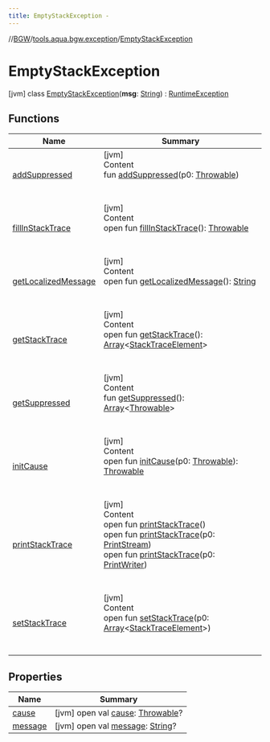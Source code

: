 ```yaml
---
title: EmptyStackException -
---
```

//[BGW](../../../index.md)/[tools.aqua.bgw.exception](../index.md)/[EmptyStackException](index.md)



# EmptyStackException  
 [jvm] class [EmptyStackException](index.md)(**msg**: [String](https://kotlinlang.org/api/latest/jvm/stdlib/kotlin/-string/index.html)) : [RuntimeException](https://docs.oracle.com/javase/8/docs/api/java/lang/RuntimeException.html)   


## Functions  
  
|  Name |  Summary | 
|---|---|
| <a name="kotlin/Throwable/addSuppressed/#kotlin.Throwable/PointingToDeclaration/"></a>[addSuppressed](index.md#282858770%2FFunctions%2F-302347323)| <a name="kotlin/Throwable/addSuppressed/#kotlin.Throwable/PointingToDeclaration/"></a>[jvm]  <br>Content  <br>fun [addSuppressed](index.md#282858770%2FFunctions%2F-302347323)(p0: [Throwable](https://kotlinlang.org/api/latest/jvm/stdlib/kotlin/-throwable/index.html))  <br><br><br>|
| <a name="kotlin/Throwable/fillInStackTrace/#/PointingToDeclaration/"></a>[fillInStackTrace](index.md#-1102069925%2FFunctions%2F-302347323)| <a name="kotlin/Throwable/fillInStackTrace/#/PointingToDeclaration/"></a>[jvm]  <br>Content  <br>open fun [fillInStackTrace](index.md#-1102069925%2FFunctions%2F-302347323)(): [Throwable](https://kotlinlang.org/api/latest/jvm/stdlib/kotlin/-throwable/index.html)  <br><br><br>|
| <a name="kotlin/Throwable/getLocalizedMessage/#/PointingToDeclaration/"></a>[getLocalizedMessage](index.md#1043865560%2FFunctions%2F-302347323)| <a name="kotlin/Throwable/getLocalizedMessage/#/PointingToDeclaration/"></a>[jvm]  <br>Content  <br>open fun [getLocalizedMessage](index.md#1043865560%2FFunctions%2F-302347323)(): [String](https://kotlinlang.org/api/latest/jvm/stdlib/kotlin/-string/index.html)  <br><br><br>|
| <a name="kotlin/Throwable/getStackTrace/#/PointingToDeclaration/"></a>[getStackTrace](index.md#2050903719%2FFunctions%2F-302347323)| <a name="kotlin/Throwable/getStackTrace/#/PointingToDeclaration/"></a>[jvm]  <br>Content  <br>open fun [getStackTrace](index.md#2050903719%2FFunctions%2F-302347323)(): [Array](https://kotlinlang.org/api/latest/jvm/stdlib/kotlin/-array/index.html)<[StackTraceElement](https://docs.oracle.com/javase/8/docs/api/java/lang/StackTraceElement.html)>  <br><br><br>|
| <a name="kotlin/Throwable/getSuppressed/#/PointingToDeclaration/"></a>[getSuppressed](index.md#672492560%2FFunctions%2F-302347323)| <a name="kotlin/Throwable/getSuppressed/#/PointingToDeclaration/"></a>[jvm]  <br>Content  <br>fun [getSuppressed](index.md#672492560%2FFunctions%2F-302347323)(): [Array](https://kotlinlang.org/api/latest/jvm/stdlib/kotlin/-array/index.html)<[Throwable](https://kotlinlang.org/api/latest/jvm/stdlib/kotlin/-throwable/index.html)>  <br><br><br>|
| <a name="kotlin/Throwable/initCause/#kotlin.Throwable/PointingToDeclaration/"></a>[initCause](index.md#-418225042%2FFunctions%2F-302347323)| <a name="kotlin/Throwable/initCause/#kotlin.Throwable/PointingToDeclaration/"></a>[jvm]  <br>Content  <br>open fun [initCause](index.md#-418225042%2FFunctions%2F-302347323)(p0: [Throwable](https://kotlinlang.org/api/latest/jvm/stdlib/kotlin/-throwable/index.html)): [Throwable](https://kotlinlang.org/api/latest/jvm/stdlib/kotlin/-throwable/index.html)  <br><br><br>|
| <a name="kotlin/Throwable/printStackTrace/#/PointingToDeclaration/"></a>[printStackTrace](index.md#-1769529168%2FFunctions%2F-302347323)| <a name="kotlin/Throwable/printStackTrace/#/PointingToDeclaration/"></a>[jvm]  <br>Content  <br>open fun [printStackTrace](index.md#-1769529168%2FFunctions%2F-302347323)()  <br>open fun [printStackTrace](index.md#1841853697%2FFunctions%2F-302347323)(p0: [PrintStream](https://docs.oracle.com/javase/8/docs/api/java/io/PrintStream.html))  <br>open fun [printStackTrace](index.md#1175535278%2FFunctions%2F-302347323)(p0: [PrintWriter](https://docs.oracle.com/javase/8/docs/api/java/io/PrintWriter.html))  <br><br><br>|
| <a name="kotlin/Throwable/setStackTrace/#kotlin.Array[java.lang.StackTraceElement]/PointingToDeclaration/"></a>[setStackTrace](index.md#2135801318%2FFunctions%2F-302347323)| <a name="kotlin/Throwable/setStackTrace/#kotlin.Array[java.lang.StackTraceElement]/PointingToDeclaration/"></a>[jvm]  <br>Content  <br>open fun [setStackTrace](index.md#2135801318%2FFunctions%2F-302347323)(p0: [Array](https://kotlinlang.org/api/latest/jvm/stdlib/kotlin/-array/index.html)<[StackTraceElement](https://docs.oracle.com/javase/8/docs/api/java/lang/StackTraceElement.html)>)  <br><br><br>|


## Properties  
  
|  Name |  Summary | 
|---|---|
| <a name="tools.aqua.bgw.exception/EmptyStackException/cause/#/PointingToDeclaration/"></a>[cause](index.md#-1591968726%2FProperties%2F-302347323)| <a name="tools.aqua.bgw.exception/EmptyStackException/cause/#/PointingToDeclaration/"></a> [jvm] open val [cause](index.md#-1591968726%2FProperties%2F-302347323): [Throwable](https://kotlinlang.org/api/latest/jvm/stdlib/kotlin/-throwable/index.html)?   <br>|
| <a name="tools.aqua.bgw.exception/EmptyStackException/message/#/PointingToDeclaration/"></a>[message](index.md#-1903441716%2FProperties%2F-302347323)| <a name="tools.aqua.bgw.exception/EmptyStackException/message/#/PointingToDeclaration/"></a> [jvm] open val [message](index.md#-1903441716%2FProperties%2F-302347323): [String](https://kotlinlang.org/api/latest/jvm/stdlib/kotlin/-string/index.html)?   <br>|

